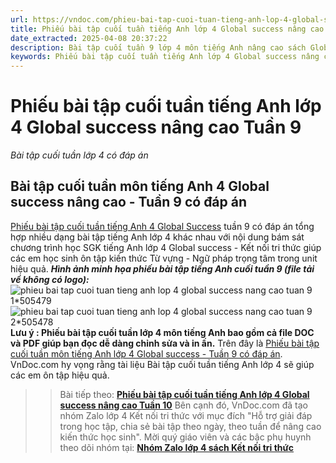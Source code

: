 ```yaml
---
url: https://vndoc.com/phieu-bai-tap-cuoi-tuan-tieng-anh-lop-4-global-success-nang-cao-tuan-9-305926
title: Phiếu bài tập cuối tuần tiếng Anh lớp 4 Global success nâng cao Tuần 9 - Bài tập cuối tuần lớp 4 có đáp án - VnDoc.com
date_extracted: 2025-04-08 20:37:22
description: Bài tập cuối tuần 9 lớp 4 môn tiếng Anh nâng cao sách Global success có đáp án bám sát nội dung SGK tiếng Anh 4 unit 5 + Review 1 giúp các em ôn tập hiệu quả.
keywords: Phiếu bài tập cuối tuần tiếng Anh lớp 4 Global success nâng cao Tuần 9,Phiếu bài tập cuối tuần tiếng Anh lớp 4 nâng cao Kết nối tri thức Tuần 9,Phiếu bài tập cuối tuần tiếng Anh lớp 4 nâng cao global success Tuần 9,Phiếu bài tập cuối Tuần 9 môn tiếng Anh 4 Global success nâng cao,Bài tập cuối tuần tiếng Anh lớp 4 Global success nâng cao Tuần 9,Phiếu bài tập cuối tuần Tiếng Anh lớp 4 nâng cao Tuần 9 global success,bài tập cuối tuần 9 môn tiếng anh lớp 4 global success
---
```


# Phiếu bài tập cuối tuần tiếng Anh lớp 4 Global success nâng cao Tuần 9
 _Bài tập cuối tuần lớp 4 có đáp án_
## Bài tập cuối tuần môn tiếng Anh 4 Global success nâng cao - Tuần 9 có đáp án
[Phiếu bài tập cuối tuần tiếng Anh 4 Global Success](<https://vndoc.com/tieng-anh-lop-4-global-success>) tuần 9 có đáp án tổng hợp nhiều dạng bài tập tiếng Anh lớp 4 khác nhau với nội dung bám sát chương trình học SGK tiếng Anh lớp 4 Global success - Kết nối tri thức giúp các em học sinh ôn tập kiến thức Từ vựng - Ngữ pháp trọng tâm trong unit hiệu quả.
_**Hình ảnh minh họa phiếu bài tập tiếng Anh cuối tuần 9 \(file tải về không có logo\):**_
![phieu bai tap cuoi tuan tieng anh lop 4 global success nang cao tuan 9 1*505479](https://i.vdoc.vn/data/image/2023/10/02/phieu-bai-tap-cuoi-tuan-tieng-anh-lop-4-global-success-nang-cao-tuan-9-1.png)![phieu bai tap cuoi tuan tieng anh lop 4 global success nang cao tuan 9 2*505478](https://i.vdoc.vn/data/image/2023/10/02/phieu-bai-tap-cuoi-tuan-tieng-anh-lop-4-global-success-nang-cao-tuan-9-2.png)
**Lưu ý : Phiếu bài tập cuối tuần lớp 4 môn tiếng Anh bao gồm cả file DOC và PDF giúp bạn đọc dễ dàng chỉnh sửa và in ấn.**
Trên đây là [Phiếu bài tập cuối tuần môn tiếng Anh lớp 4 Global success - Tuần 9 có đáp án](<https://vndoc.com/phieu-bai-tap-cuoi-tuan-tieng-anh-lop-4-global-success-nang-cao-tuan-9-305926>). VnDoc.com hy vọng rằng tài liệu Bài tập cuối tuần tiếng Anh lớp 4 sẽ giúp các em ôn tập hiệu quả.
>> Bài tiếp theo: [**Phiếu bài tập cuối tuần tiếng Anh lớp 4 Global success nâng cao Tuần 10**](<https://vndoc.com/phieu-bai-tap-cuoi-tuan-tieng-anh-lop-4-global-success-nang-cao-tuan-10-305928>)
Bên cạnh đó, VnDoc.com đã tạo nhóm Zalo lớp 4 Kết nối tri thức với mục đích "Hỗ trợ giải đáp trong học tập, chia sẻ bài tập theo ngày, theo tuần để nâng cao kiến thức học sinh". Mời quý giáo viên và các bậc phụ huynh theo dõi nhóm tại:
**[Nhóm Zalo lớp 4 sách Kết nối tri thức](</goto?u=aHR0cHM6Ly96YWxvLm1lL2cvbHRidHljOTI5>)**
